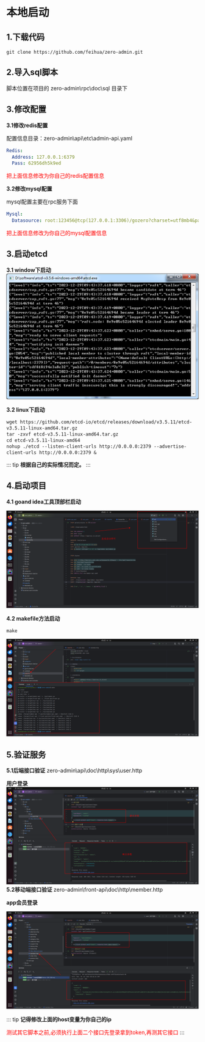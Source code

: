 # 本地启动

## 1.下载代码
```shell
git clone https://github.com/feihua/zero-admin.git
```
## 2.导入sql脚本

脚本位置在项目的 zero-admin\rpc\doc\sql 目录下
## 3.修改配置
**3.1修改redis配置**

配置信息目录：zero-admin\api\etc\admin-api.yaml
```yaml
Redis:
  Address: 127.0.0.1:6379
  Pass: 62956dh5k9ed
```

<font color=Red>把上面信息修改为你自己的redis配置信息</font>

**3.2修改mysql配置**

mysql配置主要在rpc服务下面
```yaml
Mysql:
  Datasource: root:123456@tcp(127.0.0.1:3306)/gozero?charset=utf8mb4&parseTime=true&loc=Asia%2FShanghai

```
<font color=Red>把上面信息修改为你自己的mysql配置信息</font>

## 3.启动etcd

**3.1 window下启动**
![image-20231229094421149](start.assets/image-20231229094421149.png)

**3.2 linux下启动**
```shell
wget https://github.com/etcd-io/etcd/releases/download/v3.5.11/etcd-v3.5.11-linux-amd64.tar.gz
tar -zxvf etcd-v3.5.11-linux-amd64.tar.gz
cd etcd-v3.5.11-linux-amd64
nohup ./etcd --listen-client-urls http://0.0.0.0:2379 --advertise-client-urls http://0.0.0.0:2379 &
```
::: tip
**根据自己的实际情况而定。**
:::

## 4.启动项目

**4.1 goand idea工具顶部栏启动**

![image-20240105172010745](start.assets/image-20240105172010745.png)



**4.2 makefile方法启动**

```shell
make
```
![image-20231229095416574.png](start.assets/image-20231229095416574.png)


## 5.验证服务
**5.1后端接口验证**
zero-admin\api\doc\http\sys\user.http

**用户登录**
![image-20231229095416572.png](start.assets/image-20231229095416572.png)
**5.2移动端接口验证**
zero-admin\front-api\doc\http\member.http

**app会员登录**

![image-20231229095416573.png](start.assets/image-20231229095416573.png)


::: tip
**记得修改上面的host变量为你自己的ip**

<font color=Red>测试其它脚本之前,必须执行上面二个接口先登录拿到token,再测其它接口</font>
:::


